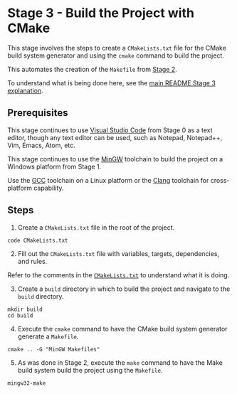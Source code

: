 # Stage 3 - Build the Project with CMake

This stage involves the steps to create a `CMakeLists.txt` file for the CMake build system generator and using the `cmake` command to build the project.

This automates the creation of the `Makefile` from [Stage 2](../Stage2/README.md).

To understand what is being done here, see the [main README Stage 3 explanation](../README.md#stage-3---build-the-project-with-cmake).

## Prerequisites

This stage continues to use [Visual Studio Code](https://code.visualstudio.com/) from Stage 0 as a text editor, though any text editor can be used, such as Notepad, Notepad++, Vim, Emacs, Atom, etc.

This stage continues to use the [MinGW](https://sourceforge.net/projects/mingw/) toolchain to build the project on a Windows platform from Stage 1.

Use the [GCC](https://gcc.gnu.org/) toolchain on a Linux platform or the [Clang](https://clang.llvm.org/) toolchain for cross-platform capability.

## Steps

1. Create a `CMakeLists.txt` file in the root of the project.

```
code CMakeLists.txt
```

2. Fill out the `CMakeLists.txt` file with variables, targets, dependencies, and rules.

Refer to the comments in the [`CMakeLists.txt`](./CMakeLists.txt) to understand what it is doing.

3. Create a `build` directory in which to build the project and navigate to the `build` directory.

```
mkdir build
cd build
```

4. Execute the `cmake` command to have the CMake build system generator generate a `Makefile`.

```
cmake .. -G "MinGW Makefiles"
```

5. As was done in Stage 2, execute the `make` command to have the Make build system build the project using the `Makefile`.

```
mingw32-make
```
